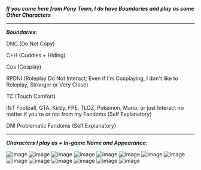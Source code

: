 ***If you came here from Pony Town, I do have Boundaries and play as some Other Characters***

---------------------------------

***Boundaries:***

DNC (Do Not Copy)

C+H (Cuddles + Hiding)

Cos (Cosplay)

RPDNI (Roleplay Do Not Interact; Even if I'm Cosplaying, I don't like to Roleplay, Stranger or Very Close)

TC (Touch Comfort)

INT Football, GTA, Kirby, FPE, TLOZ, Pokémon, Mario; or just Interact no matter if you're or not from my Fandoms (Self Explanatory)

DNI Problematic Fandoms (Self Explanatory)

---------------------------------

***Characters I play as + In-game Name and Appearance:***

![image](https://github.com/user-attachments/assets/eaa1302e-bc0f-4075-a97e-8a25c77c0150)
![image](https://github.com/user-attachments/assets/620b8271-ce26-4329-a0b1-d2afdda36a2e)
![image](https://github.com/user-attachments/assets/4e55972c-70c3-4839-a444-61224e1659bc)
![image](https://github.com/user-attachments/assets/1d4c833b-6e48-4439-9fce-f4b074248694)
![image](https://github.com/user-attachments/assets/80e629cc-adc6-478e-a300-35ad3dc14502)
![image](https://github.com/user-attachments/assets/aec4512f-a903-4923-99aa-09bc38d1e904)
![image](https://github.com/user-attachments/assets/67d5776f-62b3-4d26-b6b5-e16bb1108240)
![image](https://github.com/user-attachments/assets/561a2066-34db-4ab6-8490-8e213c46fb3d)
![image](https://github.com/user-attachments/assets/19151247-aca6-4b2d-99de-aee37991d919)
![image](https://github.com/user-attachments/assets/e9e4c420-4c07-417d-bb80-f3cdd4cc726e)
![image](https://github.com/user-attachments/assets/63752ff6-4b21-485c-995b-9941b817efcd)
![image](https://github.com/user-attachments/assets/578807ea-a9cd-4a2f-a04b-e89b2d395473)
![image](https://github.com/user-attachments/assets/89adb747-6fa4-4d81-89b7-e1ded414b4d7)
![image](https://github.com/user-attachments/assets/abb53277-48b9-4c2d-81ba-3798b1e3c481)
